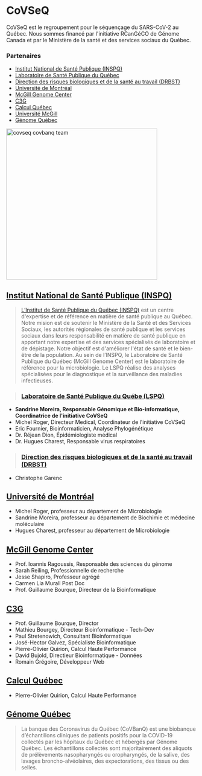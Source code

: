 # CoVSeQ

CoVSeQ est le regroupement pour le séquençage du SARS-CoV-2 au Québec.
Nous sommes financé par l'initiative RCanGéCO de Génome Canada et par
le Ministère de la santé et des services sociaux du Québec.


### Partenaires

- [Institut National de Santé Publique (INSPQ)](#inspq)
 - [Laboratoire de Santé Publique du Québec ](#lspq)
 - [Direction des risques biologiques et de la santé au travail (DRBST)](#drbst)
- [Université de Montréal](#udem)
- [McGill Genome Center](#mgc)
- [C3G](#c3g)
- [Calcul Québec](#cq)
- [Université McGill](#umcg)
- [Génome Québec](#gq)

<div class="text-center">
  <img height="400" src="../../images/CoVSeQ-CoVBanQ_Team.jpg" alt="covseq covbanq team" />
</div>


## <a name="inspq" href="https://www.inspq.qc.ca/">Institut National de Santé Publique (INSPQ)</a>

><a href="https://www.inspq.qc.ca/">L’Institut de Santé Publique du Québec (INSPQ)</a> est un centre d'expertise et de référence en matière de santé publique au Québec. Notre mision est de soutenir le Ministère de la Santé et des Services Sociaux, les autorités régionales de santé publique et les services sociaux dans leurs responsabilité en matière de santé publique en apportant notre expertise et des services spécialisés de laboratoire et de dépistage. Notre objectif est d'améliorer l'état de santé et le bien-être de la population. Au sein de l’INSPQ, le Laboratoire de Santé Publique du Québec (McGill Genome Center) est le laboratoire de référence pour la microbiologie. Le LSPQ réalise des analyses spécialisées pour le diagnostique et la surveillance des maladies infectieuses.


>  ### <a name="lspq" href="https://www.inspq.qc.ca/lspq"> Laboratoire de Santé Publique du Québe (LSPQ) </a>
  <ul>
  <li> <b> Sandrine Moreira, Responsable Génomique et Bio-informatique, Coordinatrice de l'initiative CoVSeQ </b></li>
  <li>  Michel Roger, Directeur Medical, Coordinateur de l'initiative CoVSeQ </li>
  <li>  Eric Fournier, Bioinformaticien, Analyse Phylogénétique </li>
  <li>  Dr. Réjean Dion, Épidémiologiste médical</li>
  <li>  Dr. Hugues Charest, Responsable virus respiratoires</li>
  </ul>

>  ### <a name="drbst" href="https://https://www.inspq.qc.ca">Direction des risques biologiques et de la santé au travail (DRBST)</a>
  <ul>
  <li>
  Christophe Garenc
  </li>
  </ul>



## <a name="udem" href="https://www.umontreal.ca/">Université de Montréal</a>

<ul>
<li>  Michel Roger, professeur au département de Microbiologie</li>
<li>  Sandrine Moreira, professeur au département de Biochimie et médecine moléculaire</li>
<li>  Hugues Charest, professeur au département de Microbiologie</li>
</ul>



## <a name="mgc" href="http://www.mcgillgenomecentre.org/">McGill Genome Center</a>

<ul>
<li>  Prof. Ioannis Ragoussis, Responsable des sciences du génome  </li>
<li>  Sarah Reiling, Professionnelle de recherche </li>
<li>  Jesse Shapiro, Professeur agrégé  </li>
<li>  Carmen Lia Murall Post Doc </li>
<li>  Prof. Guillaume Bourque, Directeur de la Bioinformatique </li>
</ul>

## <a name="c3g" href="http://www.computationalgenomics.ca/">C3G</a>

<ul>
<li>  Prof. Guillaume Bourque, Director </li>
<li>  Mathieu Bourgey, Directeur Bioinformatique - Tech-Dev </li>
<li>  Paul Stretenowich, Consultant Bioinformatique </li>
<li>  José-Hector Galvez, Spécialiste Bioinformatique </li>
<li>  Pierre-Olivier Quirion, Calcul Haute Performance </li>
<li>  David Bujold, Directieur Bioinformatique - Données </li>
<li>  Romain Grégoire, Développeur Web </li>
</ul>

## <a name="cq" href="https://www.calculquebec.ca/">Calcul Québec</a>

<ul>
<li>  Pierre-Olivier Quirion, Calcul Haute Performance  </li>
</ul>
</ul>

## <a name="gq" href="http://www.genomequebec.com/">Génome Québec</a>

>La banque des Coronavirus du Québec (CoVBanQ) est une biobanque d’échantillons cliniques de patients positifs pour la COVID-19 collectés par les hôpitaux du Québec et hébergés par Génome Québec. Les échantillons collectés sont majoritairement des aliquots de prélèvements nasopharyngés ou oropharyngés, de la salive, des lavages broncho-alvéolaires, des expectorations, des tissus ou des selles.
